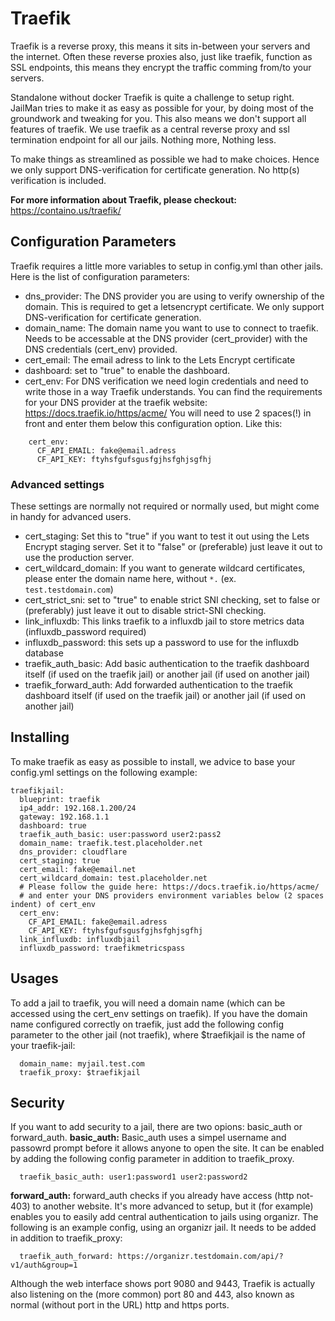 # Traefik

Traefik is a reverse proxy, this means it sits in-between your servers and the internet. Often these reverse proxies also, just like traefik, function as SSL endpoints, this means they encrypt the traffic comming from/to your servers.

Standalone without docker Traefik is quite a challenge to setup right. JailMan tries to make it as easy as possible for your, by doing most of the groundwork and tweaking for you.
This also means we don't support all features of traefik. We use traefik as a central reverse proxy and ssl termination endpoint for all our jails. Nothing more, Nothing less.

To make things as streamlined as possible we had to make choices. Hence we only support DNS-verification for certificate generation. No http(s) verification is included.

**For more information about Traefik, please checkout:**
https://containo.us/traefik/

## Configuration Parameters

Traefik requires a little more variables to setup in config.yml than other jails.
Here is the list of configuration parameters:

- dns_provider: The DNS provider you are using to verify ownership of the domain. This is required to get a letsencrypt certificate. We only support DNS-verification for certificate generation.
- domain_name: The domain name you want to use to connect to traefik. Needs to be accessable at the DNS provider (cert_provider) with the DNS credentials (cert_env) provided.
- cert_email: The email adress to link to the Lets Encrypt certificate
- dashboard: set to "true" to enable the dashboard.
- cert_env: For DNS verification we need login credentials and need to write those in a way Traefik understands. You can find the requirements for your DNS provider at the traefik website: https://docs.traefik.io/https/acme/
  You will need to use 2 spaces(!) in front and enter them below this configuration option. Like this:

```
    cert_env:
      CF_API_EMAIL: fake@email.adress
      CF_API_KEY: ftyhsfgufsgusfgjhsfghjsgfhj
```

### Advanced settings

These settings are normally not required or normally used, but might come in handy for advanced users.

- cert_staging: Set this to "true" if you want to test it out using the Lets Encrypt staging server. Set it to "false" or (preferable) just leave it out to use the production server.
- cert_wildcard_domain: If you want to generate wildcard certificates, please enter the domain name here, without `*.` (ex. `test.testdomain.com`)
- cert_strict_sni: set to "true" to enable strict SNI checking, set to false or (preferably) just leave it out to disable strict-SNI checking.
- link_influxdb: This links traefik to a influxdb jail to store metrics data (influxdb_password required)
- influxdb_password: this sets up a password to use for the influxdb database
- traefik_auth_basic: Add basic authentication to the traefik dashboard itself (if used on the traefik jail) or another jail (if used on another jail)
- traefik_forward_auth: Add forwarded authentication to the traefik dashboard itself (if used on the traefik jail) or another jail (if used on another jail)

## Installing

To make traefik as easy as possible to install, we advice to base your config.yml settings on the following example:

```
traefikjail:
  blueprint: traefik
  ip4_addr: 192.168.1.200/24
  gateway: 192.168.1.1
  dashboard: true
  traefik_auth_basic: user:password user2:pass2
  domain_name: traefik.test.placeholder.net
  dns_provider: cloudflare
  cert_staging: true
  cert_email: fake@email.net
  cert_wildcard_domain: test.placeholder.net
  # Please follow the guide here: https://docs.traefik.io/https/acme/
  # and enter your DNS providers environment variables below (2 spaces indent) of cert_env
  cert_env:
    CF_API_EMAIL: fake@email.adress
    CF_API_KEY: ftyhsfgufsgusfgjhsfghjsgfhj
  link_influxdb: influxdbjail
  influxdb_password: traefikmetricspass
```

## Usages

To add a jail to traefik, you will need a domain name (which can be accessed using the cert_env settings on traefik).
If you have the domain name configured correctly on traefik, just add the following config parameter to the other jail (not traefik), where $traefikjail is the name of your traefik-jail:

```
  domain_name: myjail.test.com
  traefik_proxy: $traefikjail
```

## Security

If you want to add security to a jail, there are two opions: basic_auth or forward_auth.
**basic_auth:**
Basic_auth uses a simpel username and passowrd prompt before it allows anyone to open the site. It can be enabled by adding the following config parameter in addition to traefik_proxy.

```
  traefik_basic_auth: user1:password1 user2:password2

```

**forward_auth:**
forward_auth checks if you already have access (http not-403) to another website. It's more advanced to setup, but it (for example) enables you to easily add central authentication to jails using organizr.
The following is an example config, using an organizr jail. It needs to be added in addition to traefik_proxy:

```
  traefik_auth_forward: https://organizr.testdomain.com/api/?v1/auth&group=1

```

Although the web interface shows port 9080 and 9443, Traefik is actually also listening on the (more common) port 80 and 443, also known as normal (without port in the URL) http and https ports.
